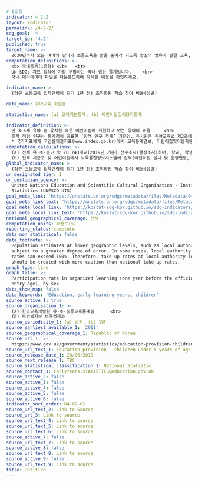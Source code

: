 ```yaml
---
# 1유형 
indicator: 4.2.2
layout: indicator
permalink: /4-2-2/
sdg_goal: '4'
target_id: '4.2'
published: true
target_name: >-
  2030년까지 모든 여아와 남아가 초등교육을 받을 준비가 되도록 양질의 영유아 발달 교육, 보육 및 취학 전 교육에 대한 접근을 보장
computation_definitions: >-
  <b> 국내통계(1유형) </b>   <br>
  UN SDGs 지표 정의에 가장 부합하는 국내 생산 통계입니다.    <br>
  국내 메타데이터 파일을 다운로드하여 자세한 내용을 확인하세요.

indicator_name: >-
  (정규 초등교육 입학연령이 되기 1년 전) 조직화된 학습 참여 비율(성별)

data_name: 유아교육 취원율

statistics_name: (a) 교육기본통계, (b) 어린이집및이용자통계

indicator_definition: >-
  만 3~5세 유아 중 유치원 혹은 어린이집에 취원하고 있는 유아의 비율     <br>
  취학 적령 인구는 통계청이 공표한 ‘장래 인구 추계’ 기준임. 유치원은 유아교육법 제2조에 의하여 만 3세부터 취학 전까지의 유아를 대상으로 교육, 보호하는 학교를 의미함
  * 국가지표체계 국민삶의질지표(www.index.go.kr)에서 교육통계연보, 어린이집및이용자통계를 토대로 유아교육 취원율을 계산하여 제공 중
computation_calculations: >-
  (a) 전체 유·초·중고 약 20,743개교(2019년 기준) 전수조사(행정조사)하며, 학교, 학생, 교원 등 교육 분야 기본 사항을 조사사회보장기본법 제32조에 따라 국가와 지자체 등의 제출기관이 작성한 승인 및 미승인 통계들을 분석하여 발간     <br>
  (b) 전국 시군구 및 어린이집에서 보육통합정보시스템에 입력(어린이집 설치 및 운영현황, 교직원 현황, 보육료지원 현황 등 보고)
global_indicator_name: >-
  (정규 초등교육 입학연령이 되기 1년 전) 조직화된 학습 참여 비율(성별)   
un_designated_tier: I
un_custodian_agency: >-
  United Nations Education and Scientific Cultural Organisation - Institute of
  Statistics (UNESCO-UIS)
goal_meta_link: 'https://unstats.un.org/sdgs/metadata/files/Metadata-04-02-02.pdf'
goal_meta_link_text: 'https://unstats.un.org/sdgs/metadata/files/Metadata-04-02-02.pdf'
goal_meta_local_link: 'https://kostat-sdg-kor.github.io/sdg-indicators/public/data/Metadata-04-02-02_KOR.pdf'
goal_meta_local_link_text: 'https://kostat-sdg-kor.github.io/sdg-indicators/public/data/Metadata-04-02-02_KOR.pdf'
national_geographical_coverage: 전체
computation_units: 퍼센트(%)
reporting_status: complete
data_non_statistical: false
data_footnote: >-
  Population estimates at lower geographic levels, such as local authority, are
  subject to a greater degree of error. In some cases, local authority take-up
  rates can exceed 100%. Therefore, take-up rates at local authority level
  should be treated with more caution than national take-up rates.
graph_type: line
graph_title: >-
  Participation rate in organized learning (one year before the official primary
  entry age), by sex
data_show_map: false
data_keywords: 'Education, early learning years, children'
source_active_1: true
source_organisation_1: >-
  (a) 한국교육개발원 유·초·중등교육통계팀      <br>
  (b) 보건복지부 보육정책과
source_periodicity_1: (a) 반기, (b) 1년
source_earliest_available_1: '2011'
source_geographical_coverage_1: Republic of Korea
source_url_1: >-
  https://www.gov.uk/government/statistics/education-provision-children-under-5-years-of-age-january-2018
source_url_text_1: Education provision - children under 5 years of age
source_release_date_1: 28/06/2018
source_next_release_1: TBC
source_statistical_classification_1: National Statistic
source_contact_1: EarlyYears.STATISTICS@education.gov.uk
source_active_2: false
source_active_3: false
source_active_4: false
source_active_5: false
source_active_6: false
indicator_sort_order: 04-02-02
source_url_text_2: Link to Source
source_url_3: Link to source
source_url_text_4: Link to source
source_url_text_5: Link to source
source_url_text_6: Link to source
source_active_7: false
source_url_text_7: Link to source
source_active_8: false
source_url_text_8: Link to source
source_active_9: false
source_url_text_9: Link to source
title: Untitled
---
```


